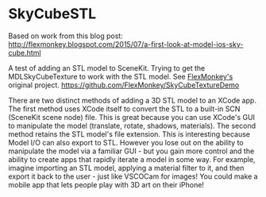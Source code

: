 # SkyCubeSTL
Based on work from this blog post: http://flexmonkey.blogspot.com/2015/07/a-first-look-at-model-ios-sky-cube.html

A test of adding an STL model to SceneKit. Trying to get the MDLSkyCubeTexture to work with the STL model. See [FlexMonkey's](https://github.com/FlexMonkey) original project. https://github.com/FlexMonkey/SkyCubeTextureDemo

There are two distinct methods of adding a 3D STL model to an XCode app. The first method uses XCode itself to convert the STL to a built-in SCN (SceneKit scene node) file. This is great because you can use XCode's GUI to manipulate the model (translate, rotate, shadows, materials). The second method retains the STL model's file extension. This is interesting because Model I/O can also export to STL. However you lose out on the ability to manipulate the model via a familiar GUI - but you gain more control and the ability to create apps that rapidly iterate a model in some way. For example, imagine importing an STL model, applying a material filter to it, and then export it back to the user - just like VSCOCam for images! You could make a mobile app that lets people play with 3D art on their iPhone!
